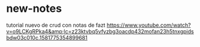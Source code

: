 # new-notes
tutorial nuevo de crud con notas de fazt https://www.youtube.com/watch?v=o9LCKgRPka4&amp;lc=z23ktvbq5vfyzbg3oacdp432mofan23h5tnxgpidsbdw03c010c.1581775354899681
